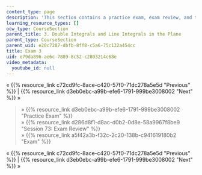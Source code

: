 ```yaml
---
content_type: page
description: 'This section contains a practice exam, exam review, and the exam. '
learning_resource_types: []
ocw_type: CourseSection
parent_title: 3. Double Integrals and Line Integrals in the Plane
parent_type: CourseSection
parent_uid: e20c7287-dbfb-8ff8-c5a6-75c132a454cc
title: Exam 3
uid: e79da896-ae6c-7889-8c52-c2803214c68e
video_metadata:
  youtube_id: null
---
```


« {{% resource_link c72cd9fc-8ace-c420-57f0-71dc278a5e5d "Previous" %}} | {{% resource_link d3eb0ebc-a99b-efe6-1791-999be3008002 "Next" %}} »

> » {{% resource_link d3eb0ebc-a99b-efe6-1791-999be3008002 "Practice Exam" %}}  
> » {{% resource_link d286d8f1-d8ac-d0b2-0d8e-58a9967f8be9 "Session 73: Exam Review" %}}  
> » {{% resource_link a5f42a3b-f32c-2c20-138b-c941619180b2 "Exam" %}}

« {{% resource_link c72cd9fc-8ace-c420-57f0-71dc278a5e5d "Previous" %}} | {{% resource_link d3eb0ebc-a99b-efe6-1791-999be3008002 "Next" %}} »